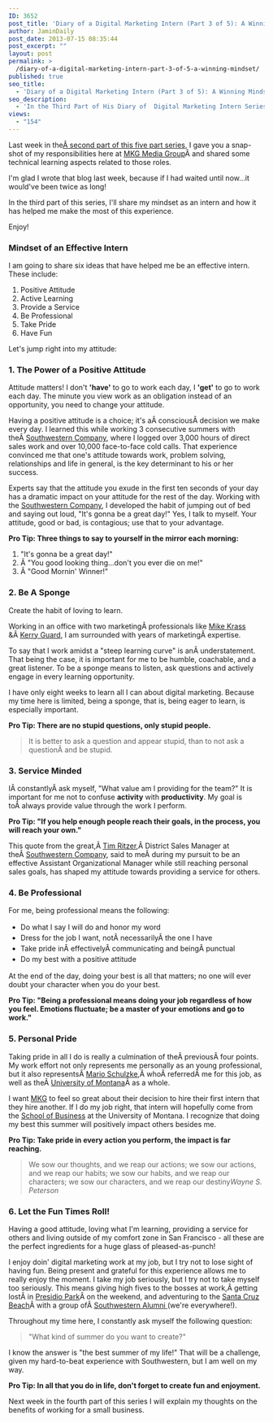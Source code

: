 ```yaml
---
ID: 3652
post_title: 'Diary of a Digital Marketing Intern (Part 3 of 5): A Winning Mindset!'
author: JaminDaily
post_date: 2013-07-15 08:35:44
post_excerpt: ""
layout: post
permalink: >
  /diary-of-a-digital-marketing-intern-part-3-of-5-a-winning-mindset/
published: true
seo_title:
  - 'Diary of a Digital Marketing Intern (Part 3 of 5): A Winning Mindset!'
seo_description:
  - 'In the Third Part of His Diary of  Digital Marketing Intern Series, Jamin Dailey Discussed Six Ideas That Make a Positive Impact on His Intership'
views:
  - "154"
---
```

<p>Last week in the<a href="http://mkgmediagroup.com/diary-of-a-digital-marketing-intern-doin-work/" target="_blank">Â second part of this five part series</a>, I gave you a snap-shot of my responsibilities here at <a href="http://mkgmediagroup.com/" target="_blank">MKG Media Group</a>Â and shared some technical learning aspects related to those roles.</p>
<p>I'm glad I wrote that blog last week, because if I had waited until now...it would've been twice as long!</p>
<p>In the third part of this series, I'll share my mindset as an intern and how it has helped me make the most of this experience.</p>
<p>Enjoy!</p>

<!--more-->

<h3>Mindset of an Effective Intern</h3>
<p>I am going to share six ideas that have helped me be an effective intern. These include:</p>
<ol>
	<li><span style="line-height: 14px;">Positive Attitude</span></li>
	<li>Active Learning</li>
	<li>Provide a Service</li>
	<li>Be Professional</li>
	<li>Take Pride</li>
	<li>Have Fun</li>
</ol>
<p>Let's jump right into my attitude:</p>

<h3>1. The Power of a Positive Attitude</h3>
<p>Attitude matters! I don't <strong>'have'</strong> to go to work each day, I <strong>'get'</strong> to go to work each day. The minute you view work as an obligation instead of an opportunity, you need to change your attitude.</p>

<p>Having a positive attitude is a choice; it's aÂ consciousÂ decision we make every day. I learned this while working 3 consecutive summers with theÂ <a href="http://www.southwestern.com/" target="_blank">Southwestern Company</a>, where I logged over 3,000 hours of direct sales work and over 10,000 face-to-face cold calls. That experience convinced me that one's attitude towards work, problem solving, relationships and life in general, is the key determinant to his or her success.</p>

<p>Experts say that the attitude you exude in the first ten seconds of your day has a dramatic impact on your attitude for the rest of the day. Working with the <a href="http://www.southwestern.com/" target="_blank">Southwestern Company</a>, I developed the habit of jumping out of bed and saying out loud, "It's gonna be a great day!" Yes, I talk to myself. Your attitude, good or bad, is contagious; use that to your advantage.</p>

<p><strong>Pro Tip: Three things to say to yourself in the mirror each morning:</strong></p>
<ol>
	<li>"It's gonna be a great day!"</li>
	<li>Â "You good looking thing...don't you ever die on me!"</li>
	<li>Â "Good Mornin' Winner!"</li>
</ol>

<h3>2. Be A Sponge</h3>
<p>Create the habit of loving to learn.</p>

<p>Working in an office with two marketingÂ professionals like <a href="http://www.linkedin.com/in/mikekrass" target="_blank">Mike Krass</a> &amp;Â <a href="http://kerryguard.com/" target="_blank">Kerry Guard</a>, I am surrounded with years of marketingÂ expertise.</p>

<p>To say that I work amidst a "steep learning curve" is anÂ understatement. That being the case, it is important for me to be humble, coachable, and a great listener. To be a sponge means to listen, ask questions and actively engage in every learning opportunity.</p>

<p>I have only eight weeks to learn all I can about digital marketing. Because my time here is limited, being a sponge, that is, being eager to learn, is especially important.</p>

<p><strong>Pro Tip: There are no stupid questions, only stupid people.</strong></p>
<blockquote>It is better to ask a question and appear stupid, than to not ask a questionÂ and be stupid.</blockquote>

<h3>3. Service Minded</h3>
<p>IÂ constantlyÂ ask myself, "What value am I providing for the team?" It is important for me not to confuse <strong>activity</strong> with <strong>productivity</strong>. My goal is toÂ always provide value through the work I perform.</p>

<p><strong>Pro Tip: "If you help enough people reach their goals, in the process, you will reach your own."</strong></p>
<p>This quote from the great,Â <a href="http://www.linkedin.com/pub/tim-ritzer/7/a29/b6" target="_blank">Tim Ritzer</a>,Â District Sales Manager at theÂ <a href="http://www.southwestern.com/" target="_blank">Southwestern Company</a>, said to meÂ during my pursuit to be an effective Assistant Organizational Manager while still reaching personal sales goals, has shaped my attitude towards providing a service for others.</p>

<h3>4. Be Professional</h3>
<p>For me, being professional means the following:</p>
<ul>
	<li><span style="line-height: 1.5em;">Do what I say I will do and honor my word </span></li>
	<li><span style="line-height: 1.5em;">Dress for the job I want, notÂ necessarilyÂ the one I have </span></li>
	<li><span style="line-height: 1.5em;">Take pride inÂ effectivelyÂ communicating and beingÂ punctual </span></li>
	<li><span style="line-height: 1.5em;">Do my best with a positive attitude</span></li>
</ul>
<p>At the end of the day, doing your best is all that matters; no one will ever doubt your character when you do your best.</span>
<p><strong>Pro Tip: "Being a professional means doing your job regardless of how you feel. Emotions fluctuate; be a master of your emotions and go to work."</strong></p>

<h3>5. Personal Pride</h3>
<p>Taking pride in all I do is really a culmination of theÂ previousÂ four points. My work effort not only represents me personally as an young professional, but it also representsÂ <a href="http://ideamensch.com/mario/" target="_blank">Mario Schulzke</a>,Â whoÂ referredÂ me for this job, as well as theÂ <a href="http://www.umt.edu/" target="_blank">University of Montana</a>Â as a whole.</p>

<p>I want <a href="http://mkgmediagroup.com/" target="_blank">MKG</a> to feel so great about their decision to hire their first intern that they hire another. If I do my job right, that intern will hopefully come from the <a href="http://www.business.umt.edu/" target="_blank">School of Business</a> at the University of Montana. I recognize that doing my best this summer will positively impact others besides me.</strong></p>
<p><strong>Pro Tip: Take pride in every action you perform, the impact is far reaching.</strong></p>
<blockquote>We sow our thoughts, and we reap our actions; we sow our actions, and we reap our habits; we sow our habits, and we reap our characters; we sow our characters, and we reap our destiny<cite>Wayne S. Peterson</cite></blockquote>

<h3>6. Let the Fun Times Roll!</h3>

<p>Having a good attitude, loving what I'm learning, providing a service for others and living outside of my comfort zone in San Francisco - all these are the perfect ingredients for a huge glass of pleased-as-punch!</p>
<p>I enjoy doin' digital marketing work at my job, but I try not to lose sight of having fun. Being present and grateful for this experience allows me to really enjoy the moment. I take my job seriously, but I try not to take myself too seriously. This means giving high fives to the bosses at work,Â getting lostÂ in <a href="http://www.nps.gov/prsf/index.htm" target="_blank">Presidio Park</a>Â on the weekend, and adventuring to the <a href="http://www.santacruz.org/things/beaches.php?gclid=COyvnvrvpbgCFUQ6QgodjnsAKQ" target="_blank">Santa Cruz Beach</a>Â with a group ofÂ <a href="http://www.wesoldbooks.com/s/236/start.aspx" target="_blank">Southwestern Alumni </a>(we're everywhere!).</p>
<p>Throughout my time here, I constantly ask myself the following question:</p>
<blockquote>"What kind of summer do you want to create?"</blockquote>
<p>I know the answer is "the best summer of my life!" That will be a challenge, given my hard-to-beat experience with Southwestern, but I am well on my way.</p>
<p><strong>Pro Tip: In all that you do in life, don't forget to create fun and enjoyment.</strong></p>
<p>Next week in the fourth part of this series I will explain my thoughts on the benefits of working for a small business.</p>